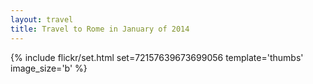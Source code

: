 ```yaml
---
layout: travel
title: Travel to Rome in January of 2014
---
```


{% include flickr/set.html set=72157639673699056 template='thumbs' image_size='b' %}

